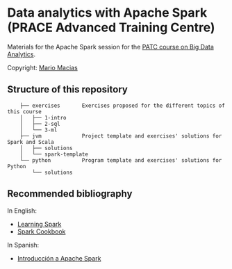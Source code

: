 # Data analytics with Apache Spark (PRACE Advanced Training Centre)

Materials for the Apache Spark session for the [PATC course on Big Data Analytics](http://www.bsc.es/big-data-analytics).

Copyright: [Mario Macias](http://macias.info)

## Structure of this repository

        ├── exercises		Exercises proposed for the different topics of this course
        │   ├── 1-intro
        │   ├── 2-sql
        │   └── 3-ml
        ├── jvm				Project template and exercises' solutions for Spark and Scala
        │   ├── solutions	
        │   └── spark-template
        └── python			Program template and exercises' solutions for Python
            └── solutions
         
## Recommended bibliography

In English:

* [Learning Spark](http://shop.oreilly.com/product/0636920028512.do)
* [Spark Cookbook](https://www.packtpub.com/big-data-and-business-intelligence/spark-cookbook)
	
In Spanish:

* [Introducción a Apache Spark](http://www.sparkbarcelona.es/)